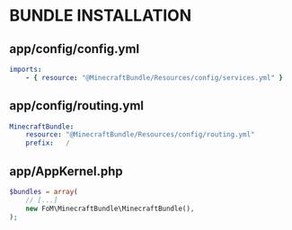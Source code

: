 BUNDLE INSTALLATION
===================


app/config/config.yml
---------------------

``` yaml
imports:
    - { resource: "@MinecraftBundle/Resources/config/services.yml" }
```

app/config/routing.yml
----------------------

``` yaml
MinecraftBundle:
    resource: "@MinecraftBundle/Resources/config/routing.yml"
    prefix:   /
```

app/AppKernel.php
-----------------

``` php
$bundles = array(
    // [...]
    new FoM\MinecraftBundle\MinecraftBundle(),
);

```
